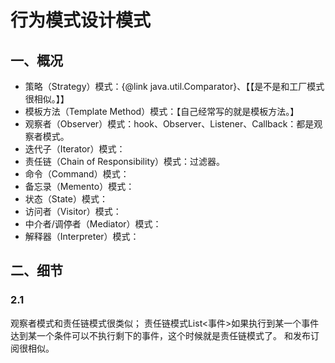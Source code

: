 # 行为模式设计模式
## 一、概况
* 策略（Strategy）模式：{@link java.util.Comparator}、【【是不是和工厂模式很相似。】】
* 模板方法（Template Method）模式：【自己经常写的就是模板方法。】
* 观察者（Observer）模式：hook、Observer、Listener、Callback：都是观察者模式。
* 迭代子（Iterator）模式：
* 责任链（Chain of Responsibility）模式：过滤器。
* 命令（Command）模式：
* 备忘录（Memento）模式：
* 状态（State）模式：
* 访问者（Visitor）模式：
* 中介者/调停者（Mediator）模式：
* 解释器（Interpreter）模式：

## 二、细节
### 2.1 
观察者模式和责任链模式很类似； 责任链模式List<事件>如果执行到某一个事件达到某一个条件可以不执行剩下的事件，这个时候就是责任链模式了。
和发布订阅很相似。